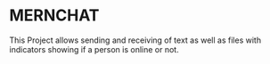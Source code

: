 # MERNCHAT
This Project allows sending and receiving of text as well as files with indicators showing if a person is online or not.
